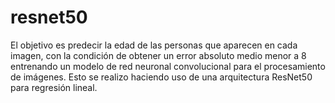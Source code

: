 # resnet50
El objetivo es predecir la edad de las personas que aparecen en cada imagen, con la condición de obtener un error absoluto medio menor a 8 entrenando un modelo de red neuronal convolucional para el procesamiento de imágenes. Esto se realizo haciendo uso de una arquitectura ResNet50 para regresión lineal.
